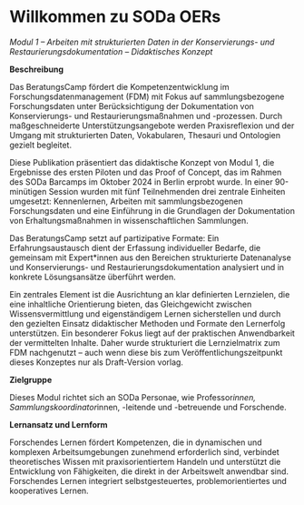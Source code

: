 <!--

author: Gudrun Schwenk und Canan Hastik  
email:    
version:  v1
language: DE

icon:     https://raw.githubusercontent.com/chastik/Beratung_Dateityp_Bild/refs/heads/main/SODa-Logo_full.svg
link:     https://raw.githubusercontent.com/chastik/Beratung/refs/heads/main/soda.css

comment:  WissKi SODA OERs

-->

# Willkommen zu SODa OERs 

*Modul 1 – Arbeiten mit strukturierten Daten in der Konservierungs- und Restaurierungsdokumentation – Didaktisches Konzept*

**Beschreibung**

Das BeratungsCamp fördert die Kompetenzentwicklung im Forschungsdatenmanagement (FDM) mit Fokus auf sammlungsbezogene Forschungsdaten unter Berücksichtigung der Dokumentation von Konservierungs- und Restaurierungsmaßnahmen und -prozessen. Durch maßgeschneiderte Unterstützungsangebote werden Praxisreflexion und der Umgang mit strukturierten Daten, Vokabularen, Thesauri und Ontologien gezielt begleitet.

Diese Publikation präsentiert das didaktische Konzept von Modul 1, die Ergebnisse des ersten Piloten und das Proof of Concept, das im Rahmen des SODa Barcamps im Oktober 2024 in Berlin erprobt wurde. In einer 90-minütigen Session wurden mit fünf Teilnehmenden drei zentrale Einheiten umgesetzt: Kennenlernen, Arbeiten mit sammlungsbezogenen Forschungsdaten und eine Einführung in die Grundlagen der Dokumentation von Erhaltungsmaßnahmen in wissenschaftlichen Sammlungen.

Das BeratungsCamp setzt auf partizipative Formate: Ein Erfahrungsaustausch dient der Erfassung individueller Bedarfe, die gemeinsam mit Expert*innen aus den Bereichen strukturierte Datenanalyse und Konservierungs- und Restaurierungsdokumentation analysiert und in konkrete Lösungsansätze überführt werden.

Ein zentrales Element ist die Ausrichtung an klar definierten Lernzielen, die eine inhaltliche Orientierung bieten, das Gleichgewicht zwischen Wissensvermittlung und eigenständigem Lernen sicherstellen und durch den gezielten Einsatz didaktischer Methoden und Formate den Lernerfolg unterstützen. Ein besonderer Fokus liegt auf der praktischen Anwendbarkeit der vermittelten Inhalte. Daher wurde strukturiert die Lernzielmatrix zum FDM nachgenutzt – auch wenn diese bis zum Veröffentlichungszeitpunkt dieses Konzeptes nur als Draft-Version vorlag.


**Zielgruppe**

Dieses Modul richtet sich an SODa Personae, wie Professor*innen, Sammlungskoordinator*innen, -leitende und -betreuende und Forschende.

**Lernansatz und Lernform**

Forschendes Lernen fördert Kompetenzen, die in dynamischen und komplexen Arbeitsumgebungen zunehmend erforderlich sind, verbindet theoretisches Wissen mit praxisorientiertem Handeln und unterstützt die Entwicklung von Fähigkeiten, die direkt in der Arbeitswelt anwendbar sind. Forschendes Lernen integriert selbstgesteuertes, problemorientiertes und kooperatives Lernen.


